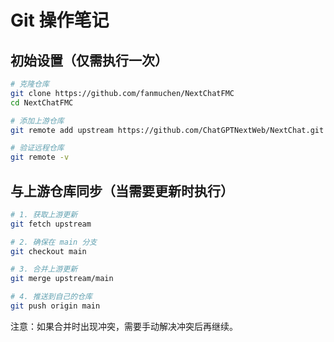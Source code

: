 # Git 操作笔记

## 初始设置（仅需执行一次）
```bash
# 克隆仓库
git clone https://github.com/fanmuchen/NextChatFMC
cd NextChatFMC

# 添加上游仓库
git remote add upstream https://github.com/ChatGPTNextWeb/NextChat.git

# 验证远程仓库
git remote -v
```

## 与上游仓库同步（当需要更新时执行）
```bash
# 1. 获取上游更新
git fetch upstream

# 2. 确保在 main 分支
git checkout main

# 3. 合并上游更新
git merge upstream/main

# 4. 推送到自己的仓库
git push origin main
```

注意：如果合并时出现冲突，需要手动解决冲突后再继续。 